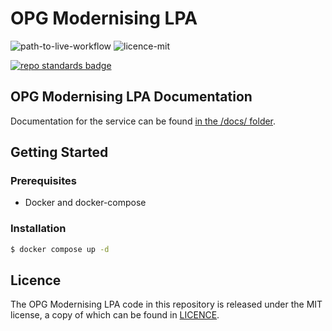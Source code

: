 # OPG Modernising LPA

![path-to-live-workflow](https://github.com/ministryofjustice/opg-modernising-lpa/actions/workflows/workflow_path_to_live.yml/badge.svg)
![licence-mit](https://img.shields.io/github/license/ministryofjustice/opg-modernising-lpa-docs.svg)

[![repo standards badge](https://img.shields.io/badge/dynamic/json?color=blue&style=for-the-badge&logo=github&label=MoJ%20Compliant&query=%24.data%5B%3F%28%40.name%20%3D%3D%20%22opg-modernising-lpa%22%29%5D.status&url=https%3A%2F%2Foperations-engineering-reports.cloud-platform.service.justice.gov.uk%2Fgithub_repositories)](https://operations-engineering-reports.cloud-platform.service.justice.gov.uk/github_repositories#opg-modernising-lpa "Link to report")

## OPG Modernising LPA Documentation

Documentation for the service can be found [in the /docs/ folder](./docs/README.md).

## Getting Started

### Prerequisites

* Docker and docker-compose

### Installation

```bash
$ docker compose up -d
```

## Licence

The OPG Modernising LPA code in this repository is released under the MIT license, a copy of which can be found in [LICENCE](./LICENCE).
